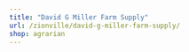 ```yaml
---
title: "David G Miller Farm Supply"
url: /zionville/david-g-miller-farm-supply/
shop: agrarian
---
```

